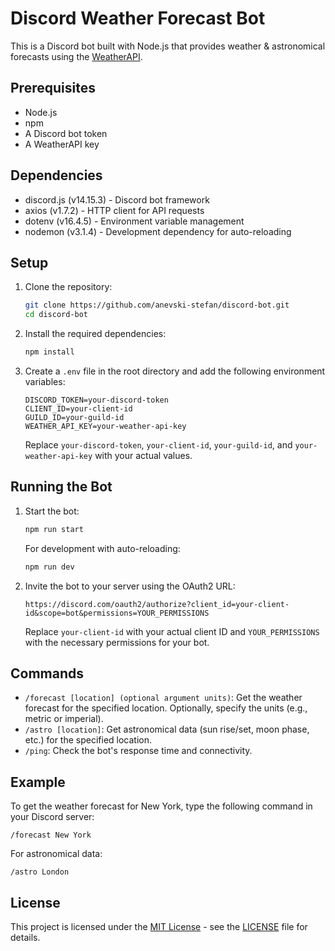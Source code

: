 # Discord Weather Forecast Bot

This is a Discord bot built with Node.js that provides weather & astronomical forecasts using the [WeatherAPI](https://www.weatherapi.com/).

## Prerequisites

- Node.js
- npm
- A Discord bot token
- A WeatherAPI key

## Dependencies

- discord.js (v14.15.3) - Discord bot framework
- axios (v1.7.2) - HTTP client for API requests
- dotenv (v16.4.5) - Environment variable management
- nodemon (v3.1.4) - Development dependency for auto-reloading

## Setup

1. Clone the repository:

   ```bash
   git clone https://github.com/anevski-stefan/discord-bot.git
   cd discord-bot
   ```

2. Install the required dependencies:

   ```bash
   npm install
   ```

3. Create a `.env` file in the root directory and add the following environment variables:

   ```env
   DISCORD_TOKEN=your-discord-token
   CLIENT_ID=your-client-id
   GUILD_ID=your-guild-id
   WEATHER_API_KEY=your-weather-api-key
   ```

   Replace `your-discord-token`, `your-client-id`, `your-guild-id`, and `your-weather-api-key` with your actual values.

## Running the Bot

1. Start the bot:

   ```bash
   npm run start
   ```

   For development with auto-reloading:

   ```bash
   npm run dev
   ```

2. Invite the bot to your server using the OAuth2 URL:

   ```text
   https://discord.com/oauth2/authorize?client_id=your-client-id&scope=bot&permissions=YOUR_PERMISSIONS
   ```

   Replace `your-client-id` with your actual client ID and `YOUR_PERMISSIONS` with the necessary permissions for your bot.

## Commands

- `/forecast [location] (optional argument units)`: Get the weather forecast for the specified location. Optionally, specify the units (e.g., metric or imperial).
- `/astro [location]`: Get astronomical data (sun rise/set, moon phase, etc.) for the specified location.
- `/ping`: Check the bot's response time and connectivity.

## Example

To get the weather forecast for New York, type the following command in your Discord server:

```text
/forecast New York
```

For astronomical data:
```text
/astro London
```

## License

This project is licensed under the [MIT License](LICENSE) - see the [LICENSE](LICENSE) file for details.
